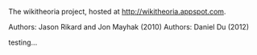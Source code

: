 The wikitheoria project, hosted at http://wikitheoria.appspot.com.

Authors: Jason Rikard and Jon Mayhak (2010)
Authors: Daniel Du (2012)

testing...